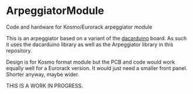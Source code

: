 # ArpeggiatorModule
Code and hardware for Kosmo/Eurorack arpeggiator module

This is an arpeggiator based on a variant of the [dacarduino](https://github.com/holmesrichards/dacarduino) board. As such it uses the dacarduino library as well as the Arpeggiator library in this repository.

Design is for Kosmo format module but the PCB and code would work equally well for a Eurorack version. It would just need a smaller front panel. Shorter anyway, maybe wider.

THIS IS A WORK IN PROGRESS.

